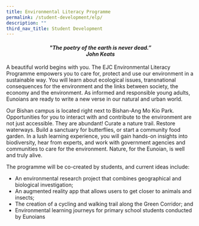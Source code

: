 ```yaml
---
title: Environmental Literacy Programme
permalink: /student-development/elp/
description: ""
third_nav_title: Student Development
---
```

<center><h4><em>"The poetry of the earth is never dead.” <br><b>John Keats</b></em></h4></center>

A beautiful world begins with you. The EJC Environmental Literacy Programme empowers you to care for, protect and use our environment in a sustainable way. You will learn about ecological issues, transnational consequences for the environment and the links between society, the economy and the environment. As informed and responsible young adults, Eunoians are ready to write a new verse in our natural and urban world.

Our Bishan campus is located right next to Bishan-Ang Mo Kio Park. Opportunities for you to interact with and contribute to the environment are not just accessible. They are abundant! Curate a nature trail. Restore waterways. Build a sanctuary for butterflies, or start a community food garden. In a lush learning experience, you will gain hands-on insights into biodiversity, hear from experts, and work with government agencies and communities to care for the environment. Nature, for the Eunoian, is well and truly alive.

The programme will be co-created by students, and current ideas include:

*   An environmental research project that combines geographical and biological investigation;
*   An augmented reality app that allows users to get closer to animals and insects;
*   The creation of a cycling and walking trail along the Green Corridor; and
*   Environmental learning journeys for primary school students conducted by Eunoians
